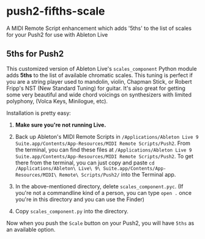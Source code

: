# push2-fifths-scale
A MIDI Remote Script enhancement which adds '5ths' to the list of scales for your Push2 for use with Ableton Live

## 5ths for Push2

This customized version of Ableton Live's `scales_component` Python module adds **5ths** to the list of available chromatic scales. This tuning is perfect if you are a string player used to mandolin, violin, Chapman Stick, or Robert Fripp's NST (New Standard Tuning) for guitar. It's also great for getting some very beautiful and wide chord voicings on synthesizers with limited polyphony, (Volca Keys, Minilogue, etc). 

Installation is pretty easy:

1. **Make sure you're not running Live.**

2. Back up Ableton's MIDI Remote Scripts in `/Applications/Ableton Live 9 Suite.app/Contents/App-Resources/MIDI Remote Scripts/Push2`. From the terminal, you can find these files at `/Applications/Ableton Live 9 Suite.app/Contents/App-Resources/MIDI Remote Scripts/Push2`. To get there from the terminal, you can just copy and paste `cd /Applications/Ableton\ Live\ 9\ Suite.app/Contents/App-Resources/MIDI\ Remote\ Scripts/Push2/` into the Terminal app.

2. In the above-mentioned directory, delete `scales_component.pyc`. (If you're not a commandline kind of a person, you can type `open .` once you're in this directory and you can use the Finder)

3. Copy `scales_component.py` into the directory. 

Now when you push the `Scale` button on your Push2, you will have `5ths` as an available option.
